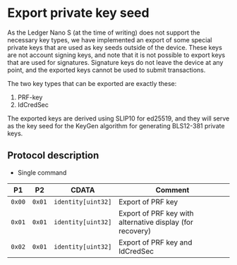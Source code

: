 # Export private key seed

As the Ledger Nano S (at the time of writing) does not support the necessary key types, we have implemented an export
of some special private keys that are used as key seeds outside of the device. These keys are not account signing keys,
and note that it is not possible to export keys that are used for signatures. Signature keys do not leave the device
at any point, and the exported keys cannot be used to submit transactions.

The two key types that can be exported are exactly these:

1. PRF-key
1. IdCredSec

The exported keys are derived using SLIP10 for ed25519, and they will serve as the key seed for the KeyGen algorithm
for generating BLS12-381 private keys.

## Protocol description

* Single command

| P1 | P2 | CDATA | Comment |
|--------|--------|------------|----|
| `0x00` | `0x01` | `identity[uint32]` | Export of PRF key |
| `0x01` | `0x01` | `identity[uint32]` | Export of PRF key with alternative display (for recovery) |
| `0x02` | `0x01` | `identity[uint32]` | Export of PRF key and IdCredSec |
